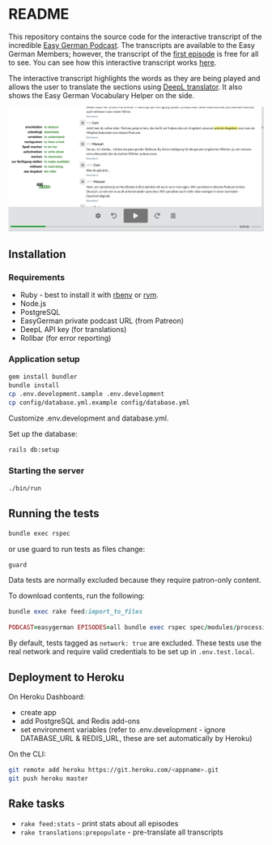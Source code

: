 # README

This repository contains the source code for the interactive transcript of the incredible [Easy German Podcast](https://www.easygerman.org/podcast).
The transcripts are available to the Easy German Members; however, the transcript of the [first episode](https://www.easygerman.org/podcast/episodes/1) is free for all to see. You can see how this interactive transcript works [here](https://play.easygerman.fm/episodes/1).

The interactive transcript highlights the words as they are being played and allows the user to translate the sections using [DeepL translator](https://www.deepl.com/translator). It also shows the Easy German Vocabulary Helper on the side.

![Interactive Transcript Screenshot Sample](./sample_screenshot.png)


## Installation

### Requirements

* Ruby - best to install it with [rbenv](https://github.com/rbenv/rbenv) or [rvm](https://rvm.io/).
* Node.js
* PostgreSQL
* EasyGerman private podcast URL (from Patreon)
* DeepL API key (for translations)
* Rollbar (for error reporting)

### Application setup

```sh
gem install bundler
bundle install
cp .env.development.sample .env.development
cp config/database.yml.example config/database.yml
```

Customize .env.development and database.yml.

Set up the database:

```sh
rails db:setup
```

### Starting the server

```sh
./bin/run
```

## Running the tests

```sh
bundle exec rspec
```

or use guard to run tests as files change:

```sh
guard
```

Data tests are normally excluded because they require patron-only content.

To download contents, run the following:

```ruby
bundle exec rake feed:import_to_files
```

```ruby
PODCAST=easygerman EPISODES=all bundle exec rspec spec/modules/processing_spec.rb
```

By default, tests tagged as `network: true` are excluded.
These tests use the real network and require valid credentials to be set up in
`.env.test.local`.

## Deployment to Heroku

On Heroku Dashboard:

* create app
* add PostgreSQL and Redis add-ons
* set environment variables (refer to .env.development - ignore DATABASE_URL & REDIS_URL, these are set automatically by Heroku)

On the CLI:

```sh
git remote add heroku https://git.heroku.com/<appname>.git
git push heroku master
```

## Rake tasks

- `rake feed:stats` - print stats about all episodes
- `rake translations:prepopulate` - pre-translate all transcripts
